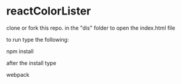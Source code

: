 # reactColorLister

clone or fork this repo.
in the "dis" folder to open the index.html file

to run type the following:

npm install

after the install type

webpack

